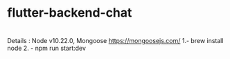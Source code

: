 # flutter-backend-chat

# 
Details : Node v10.22.0, Mongoose https://mongoosejs.com/
1.-  brew install node
2. - npm run start:dev

